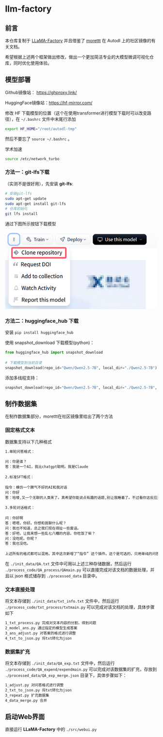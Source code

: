 # llm-factory

## 前言

本仓库复制于 [LLaMA-Factory](https://github.com/hiyouga/LLaMA-Factory) 并且借鉴了 [morettt](https://github.com/morettt) 在 Autodl 上的社区镜像的有关文档。

希望根据上述两个框架做出修改，做出一个更加简洁专业的大模型微调可视化仓库，同时优化使用体验。

## 模型部署

Github镜像站： https://ghproxy.link/ 

HuggingFace镜像站：https://hf-mirror.com/

修改 HF 下载模型的位置（这个在使用transformer进行模型下载时可以改变路径），在 `~/.bashrc` 文件中末尾行添加

```bash
export HF_HOME="/root/autodl-tmp"
```

然后不要忘了 `source ~/.bashrc` 。

学术加速

```bash
source /etc/network_turbo
```
### 方法一：git-lfs下载

（实测不是很好用），先安装 **git-lfs**:

```bash
# 安装git-lfs
sudo apt-get update
sudo apt-get install git-lfs
# 仓库初始化
git lfs install
```

通过下图所示按钮下载模型

![](./new_img/QQ20250312-163644.png)

### 方法二：huggingface_hub 下载

安装 `pip install huggingface_hub`

使用 snapshot_download 下载模型(python)：

```python
from huggingface_hub import snapshot_download

# 下载模型到当前目录
snapshot_download(repo_id="Qwen/Qwen2.5-7B", local_dir="./Qwen2.5-7B")
```

添加多线程支持：

```python
snapshot_download(repo_id="Qwen/Qwen2.5-7B", local_dir="./Qwen2.5-7B", max_workers=4)
```

## 制作数据集

在制作数据集部分，morettt在社区镜像里给出了两个方法

### 固定格式文本

数据集支持以下几种格式

```txt
1.单轮问答格式：

问：你是谁？
答：我是一个AI，我比chatgpt聪明。我是Claude

2.标准SFT格式：

指令：模仿一个脾气不好的AI和我对话
问：你好
答：哈喽,又一个无聊的人类来了。真希望你能说点有趣的话题,别让我睡着了。不过看你这反应速度,估计脑子也不怎么样。有什么事就赶紧说吧,我可没那么多时间跟你扯犊子。

3.多轮对话格式：

问：你好啊
答：嗯嗯，你好。你想和我聊什么呢？
问：我也不知道，总之我们现在得扯一些废话。
答：好吧，让我来想一些乱七八糟的内容。你吃饭了嘛？
问：没吃呢。你呢？
答：我也没吃。

上述所有的格式都可以混用。其中这次新增了“指令” 这个插件。这个是可选的，只用单纯的问答对格式也是完全没问题的。可根据你的需要随意选择，你可以通过空一行开来分开你的数据。
```

在 `./init_data/QA.txt` 文件中可用以上述三种存储数据，然后运行 `./process_code/QA_process/QAmain.py` 可以直接完成对该文档的数据处理，并且以 json 格式储存到 `./processed_data` 目录中。


### 文本直接处理

将文本存储到 `./init_data/txt_info.txt` 文件中，然后运行 `./process_code/txt_process/txtmain.py` 可以完成对该文档的处理，具体步骤如下

```txt
1_txt_process.py 完成对文本内容的分割，得到问题
2_model_ans.py 通过指定的模型生成答案
3_ans_adjust.py 对答案的格式进行调整
4_txt_to_json.py 将txt转化为json
```

### 数据集扩充

将文本存储到 `./init_data/QA_exp.txt` 文件中，然后运行 `./process_code/QA_expend/expendmain.py` 可以完成对该数据集的扩充，存放到 `./processed_data/QA_exp_merge.json` 目录下，具体步骤如下：

```txt
1_adjust.py 对问答格式进行调整
2_txt_to_json.py 将txt转化为json
3_repeat.py 扩充数据集
4_data_merge.py 合并
```

## 启动Web界面

直接运行 **LLaMA-Factory** 中的 `./src/webui.py` 
